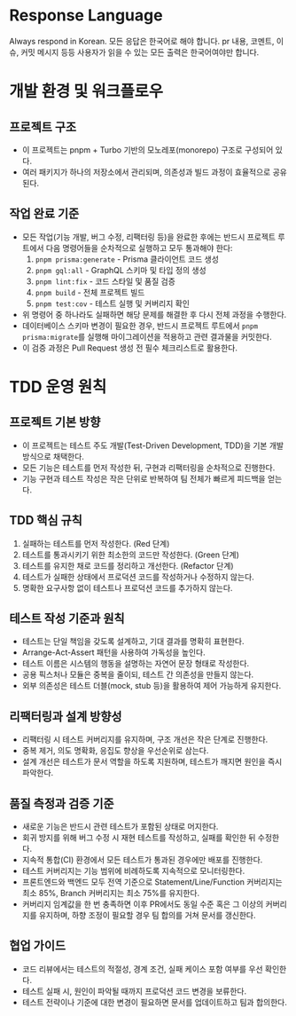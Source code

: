 # Response Language

Always respond in Korean. 모든 응답은 한국어로 해야 합니다. pr 내용, 코멘트, 이슈, 커밋 메시지 등등 사용자가 읽을 수 있는 모든 출력은 한국어여야만 합니다.

# 개발 환경 및 워크플로우

## 프로젝트 구조
- 이 프로젝트는 pnpm + Turbo 기반의 모노레포(monorepo) 구조로 구성되어 있다.
- 여러 패키지가 하나의 저장소에서 관리되며, 의존성과 빌드 과정이 효율적으로 공유된다.

## 작업 완료 기준
- 모든 작업(기능 개발, 버그 수정, 리팩터링 등)을 완료한 후에는 반드시 프로젝트 루트에서 다음 명령어들을 순차적으로 실행하고 모두 통과해야 한다:
  1. `pnpm prisma:generate` - Prisma 클라이언트 코드 생성
  2. `pnpm gql:all` - GraphQL 스키마 및 타입 정의 생성
  3. `pnpm lint:fix` - 코드 스타일 및 품질 검증
  4. `pnpm build` - 전체 프로젝트 빌드
  5. `pnpm test:cov` - 테스트 실행 및 커버리지 확인
- 위 명령어 중 하나라도 실패하면 해당 문제를 해결한 후 다시 전체 과정을 수행한다.
- 데이터베이스 스키마 변경이 필요한 경우, 반드시 프로젝트 루트에서 `pnpm prisma:migrate`를 실행해 마이그레이션을 적용하고 관련 결과물을 커밋한다.
- 이 검증 과정은 Pull Request 생성 전 필수 체크리스트로 활용한다.

# TDD 운영 원칙

## 프로젝트 기본 방향
- 이 프로젝트는 테스트 주도 개발(Test-Driven Development, TDD)을 기본 개발 방식으로 채택한다.
- 모든 기능은 테스트를 먼저 작성한 뒤, 구현과 리팩터링을 순차적으로 진행한다.
- 기능 구현과 테스트 작성은 작은 단위로 반복하여 팀 전체가 빠르게 피드백을 얻는다.

## TDD 핵심 규칙
1. 실패하는 테스트를 먼저 작성한다. (Red 단계)
2. 테스트를 통과시키기 위한 최소한의 코드만 작성한다. (Green 단계)
3. 테스트를 유지한 채로 코드를 정리하고 개선한다. (Refactor 단계)
4. 테스트가 실패한 상태에서 프로덕션 코드를 작성하거나 수정하지 않는다.
5. 명확한 요구사항 없이 테스트나 프로덕션 코드를 추가하지 않는다.

## 테스트 작성 기준과 원칙
- 테스트는 단일 책임을 갖도록 설계하고, 기대 결과를 명확히 표현한다.
- Arrange-Act-Assert 패턴을 사용하여 가독성을 높인다.
- 테스트 이름은 시스템의 행동을 설명하는 자연어 문장 형태로 작성한다.
- 공용 픽스처나 모듈은 중복을 줄이되, 테스트 간 의존성을 만들지 않는다.
- 외부 의존성은 테스트 더블(mock, stub 등)을 활용하여 제어 가능하게 유지한다.

## 리팩터링과 설계 방향성
- 리팩터링 시 테스트 커버리지를 유지하며, 구조 개선은 작은 단계로 진행한다.
- 중복 제거, 의도 명확화, 응집도 향상을 우선순위로 삼는다.
- 설계 개선은 테스트가 문서 역할을 하도록 지원하며, 테스트가 깨지면 원인을 즉시 파악한다.

## 품질 측정과 검증 기준
- 새로운 기능은 반드시 관련 테스트가 포함된 상태로 머지한다.
- 회귀 방지를 위해 버그 수정 시 재현 테스트를 작성하고, 실패를 확인한 뒤 수정한다.
- 지속적 통합(CI) 환경에서 모든 테스트가 통과된 경우에만 배포를 진행한다.
- 테스트 커버리지는 기능 범위에 비례하도록 지속적으로 모니터링한다.
- 프론트엔드와 백엔드 모두 전역 기준으로 Statement/Line/Function 커버리지는 최소 85%, Branch 커버리지는 최소 75%를 유지한다.
- 커버리지 임계값을 한 번 충족하면 이후 PR에서도 동일 수준 혹은 그 이상의 커버리지를 유지하며, 하향 조정이 필요할 경우 팀 합의를 거쳐 문서를 갱신한다.

## 협업 가이드
- 코드 리뷰에서는 테스트의 적절성, 경계 조건, 실패 케이스 포함 여부를 우선 확인한다.
- 테스트 실패 시, 원인이 파악될 때까지 프로덕션 코드 변경을 보류한다.
- 테스트 전략이나 기준에 대한 변경이 필요하면 문서를 업데이트하고 팀과 합의한다.
